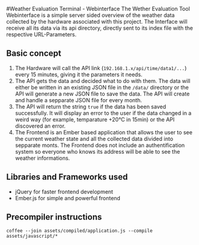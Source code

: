 #Weather Evaluation Terminal - Webinterface
The Wether Evaluation Tool Webinterface is a simple server sided overview of the weather data collected by the hardware associated with this project. The Interface will receive all its data via its api directory, directly sent to its index file with the respective URL-Parameters.

## Basic concept
1. The Hardware will call the API link (`192.168.1.x/api/time/data1/...`) every 15 minutes, giving it the parameters it needs.
2. The API gets the data and decided what to do with them. The data will either be written in an existing JSON file in the `/data/` directory or the API will generate a new JSON file to save the data. The API will create and handle a sepparate JSON file for every month.
3. The API will return the string `true` if the data has been saved successfully. It will display an error to the user if the data changed in a weird way (for example, temparature +20°C in 15min) or the API discovered an error.
4. The Frontend is an Ember based application that allows the user to see the current weather state and all the collected data divided into sepparate monts. The Frontend does not include an authentification system so everyone who knows its address will be able to see the weather informations.

## Libraries and Frameworks used
- jQuery for faster frontend development
- Ember.js for simple and powerful frontend

## Precompiler instructions
```
coffee --join assets/compiled/application.js --compile assets/javascript/*
```